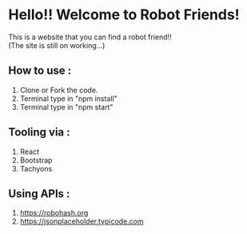 # Hello!! Welcome to Robot Friends!

This is a website that you can find a robot friend!!  
(The site is still on working...)

## How to use : 
1. Clone or Fork the code.
2. Terminal type in "npm install"
3. Terminal type in "npm start"

## Tooling via : 
1. React
2. Bootstrap
3. Tachyons


## Using APIs : 
1. https://robohash.org
2. https://jsonplaceholder.typicode.com


